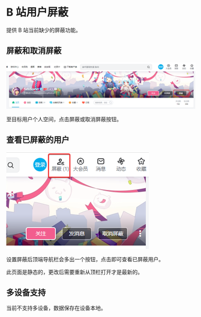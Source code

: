 # B 站用户屏蔽

提供 B 站当前缺少的屏蔽功能。

## 屏蔽和取消屏蔽

![chrome_2023-05-08_23-14-07.png](./img/chrome_2023-05-08_23-14-07.png)

至目标用户个人空间，点击屏蔽或取消屏蔽按钮。

## 查看已屏蔽的用户

![chrome_2023-05-08_23-18-47.png](./img/chrome_2023-05-08_23-18-47.png)

设置屏蔽后顶端导航栏会多出一个按钮，点击即可查看已屏蔽用户。

此页面是静态的，更改后需要重新从顶栏打开才是最新的。

## 多设备支持

当前不支持多设备，数据保存在设备本地。
